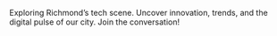 Exploring Richmond’s tech scene. Uncover innovation, trends, and the digital pulse of our city. Join the conversation!
